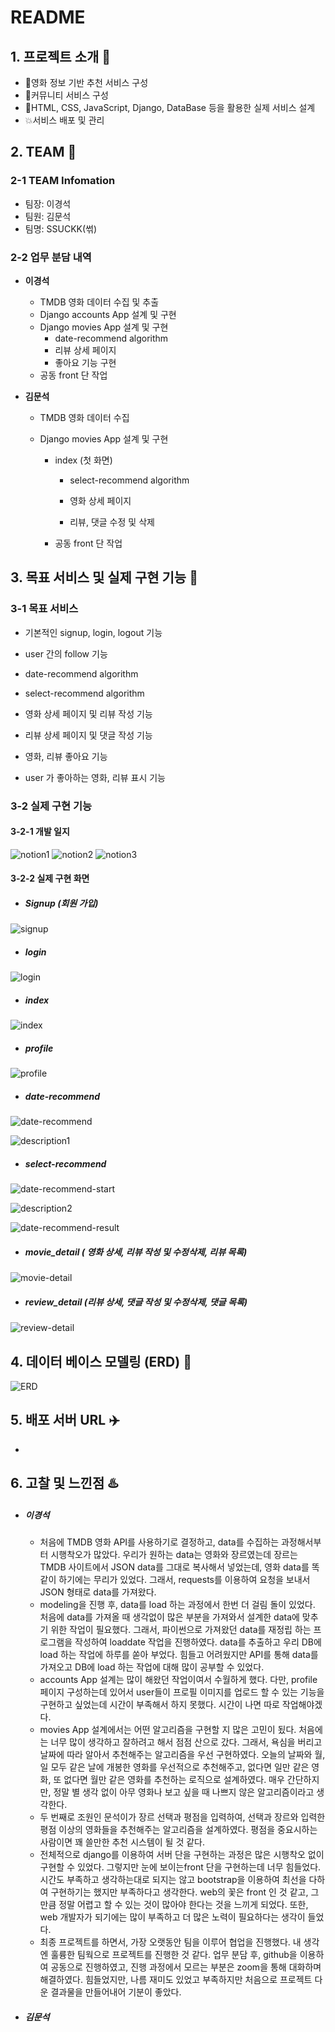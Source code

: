 # README



## 1. 프로젝트 소개 :mega:

- :movie_camera:영화 정보 기반 추천 서비스 구성
- :speech_balloon:커뮤니티 서비스 구성
- :facepunch:HTML, CSS, JavaScript, Django, DataBase 등을 활용한 실제 서비스 설계
- :boom:서비스 배포 및 관리





## 2. TEAM :couple:

### 2-1 TEAM Infomation

- 팀장: 이경석
- 팀원: 김문석
- 팀명: SSUCKK(썪)



### 2-2 업무 분담 내역

- **이경석**

  - TMDB 영화 데이터 수집 및 추출
  - Django accounts App 설계 및 구현
  - Django movies App 설계 및 구현
    - date-recommend algorithm
    - 리뷰 상세 페이지
    - 좋아요 기능 구현
  - 공동 front 단 작업

  

- **김문석**

  - TMDB 영화 데이터 수집

  - Django movies App 설계 및 구현

    - index (첫 화면)
	  - select-recommend algorithm
    
	  - 영화 상세 페이지
	  - 리뷰, 댓글 수정 및 삭제
	
	- 공동 front 단 작업





## 3. 목표 서비스 및 실제 구현 기능 :gift:

### 3-1 목표 서비스

- 기본적인 signup, login,  logout 기능

- user 간의 follow 기능

- date-recommend algorithm

- select-recommend algorithm

- 영화 상세 페이지 및 리뷰 작성 기능

- 리뷰 상세 페이지 및 댓글 작성 기능

- 영화, 리뷰 좋아요 기능

- user 가 좋아하는 영화, 리뷰 표시 기능



### 3-2 실제 구현 기능

#### 3-2-1 개발 일지

![notion1](./readme_img/notion1.jpg)
![notion2](./readme_img/notion2.jpg)
![notion3](./readme_img/notion3.jpg)



#### 3-2-2 실제 구현 화면

- ##### Signup (회원 가입)

![signup](./readme_img/signup.jpg)



- ##### login

![login](./readme_img/login.jpg)



- ##### index

![index](./readme_img/index.jpg)



- ##### profile

![profile](./readme_img/profile.jpg)



- ##### date-recommend

![date-recommend](./readme_img/date-recommend.jpg)

![description1](./readme_img/description1.jpg)



- ##### select-recommend

![date-recommend-start](./readme_img/select-recommend-start.jpg)

![description2](./readme_img/description2.jpg)

![date-recommend-result](./readme_img/select-recommend-result.jpg)



- ##### movie_detail ( 영화 상세, 리뷰 작성 및 수정삭제, 리뷰 목록)

![movie-detail](./readme_img/movie-detail.jpg)



- ##### review_detail (리뷰 상세, 댓글 작성 및 수정삭제, 댓글 목록)

![review-detail](./readme_img/review-detail.jpg)



## 4. 데이터 베이스 모델링 (ERD) :hammer:

![ERD](./readme_img/ERD.jpg)



## 5. 배포 서버 URL :airplane:

- 





## 6. 고찰 및 느낀점 :hotsprings:

- ##### 이경석

  - 처음에 TMDB 영화 API를 사용하기로 결정하고, data를 수집하는 과정해서부터 시행착오가 많았다.  우리가 원하는 data는 영화와 장르였는데 장르는 TMDB 사이트에서 JSON data를 그대로 복사해서 넣었는데, 영화 data를 똑같이 하기에는 무리가 있었다. 그래서, requests를 이용하여 요청을 보내서 JSON 형태로 data를 가져왔다.
  - modeling을 진행 후, data를 load 하는 과정에서 한번 더 걸림 돌이 있었다. 처음에 data를 가져올 때 생각없이 많은 부분을 가져와서 설계한 data에 맞추기 위한 작업이 필요했다. 그래서, 파이썬으로 가져왔던 data를 재정립 하는 프로그램을 작성하여 loaddate 작업을 진행하였다. data를 추출하고 우리 DB에 load 하는 작업에 하루를 쏟아 부었다. 힘들고 어려웠지만 API를 통해 data를 가져오고 DB에 load 하는 작업에 대해 많이 공부할 수 있었다.
  - accounts App 설계는 많이 해왔던 작업이여서 수월하게 했다. 다만, profile 페이지 구성하는데 있어서 user들이 프로필 이미지를 업로드 할 수 있는 기능을 구현하고 싶었는데 시간이 부족해서 하지 못했다. 시간이 나면 따로 작업해야겠다.
  - movies App 설계에서는 어떤 알고리즘을 구현할 지 많은 고민이 됬다. 처음에는 너무 많이 생각하고 잘하려고 해서 점점 산으로 갔다. 그래서, 욕심을 버리고 날짜에 따라 알아서 추천해주는 알고리즘을 우선 구현하였다. 오늘의 날짜와 월, 일 모두 같은 날에 개봉한 영화를 우선적으로 추천해주고, 없다면 일만 같은 영화, 또 없다면 월만 같은 영화를 추천하는 로직으로 설계하였다. 매우 간단하지만, 정말 별 생각 없이 아무 영화나 보고 싶을 때 나쁘지 않은 알고리즘이라고 생각한다.
  - 두 번째로 조원인 문석이가 장르 선택과 평점을 입력하여, 선택과 장르와 입력한 평점 이상의 영화들을 추천해주는 알고리즘을 설계하였다. 평점을 중요시하는 사람이면 꽤 쓸만한 추천 시스템이 될 것 같다.
  - 전체적으로 django를 이용하여 서버 단을 구현하는 과정은 많은 시행착오 없이 구현할 수 있었다. 그렇지만 눈에 보이는front 단을 구현하는데 너무 힘들었다. 시간도 부족하고 생각하는대로 되지는 않고 bootstrap을 이용하여 최선을 다하여 구현하기는 했지만 부족하다고 생각한다. web의 꽃은 front 인 것 같고, 그만큼 정말 어렵고 할 수 있는 것이 많아야 한다는 것을 느끼게 되었다. 또한, web 개발자가 되기에는 많이  부족하고 더 많은 노력이 필요하다는 생각이 들었다.
  - 최종 프로젝트를 하면서, 가장 오랫동안 팀을 이루어 협업을 진행했다. 내 생각엔 훌륭한 팀웍으로 프로젝트를 진행한 것 같다. 업무 분담 후, github을 이용하여 공동으로 진행하였고, 진행 과정에서 모르는 부분은 zoom을 통해 대화하며 해결하였다. 힘들었지만, 나름 재미도 있었고 부족하지만 처음으로 프로젝트 다운 결과물을 만들어내어 기분이 좋았다.

  

- ##### 김문석

